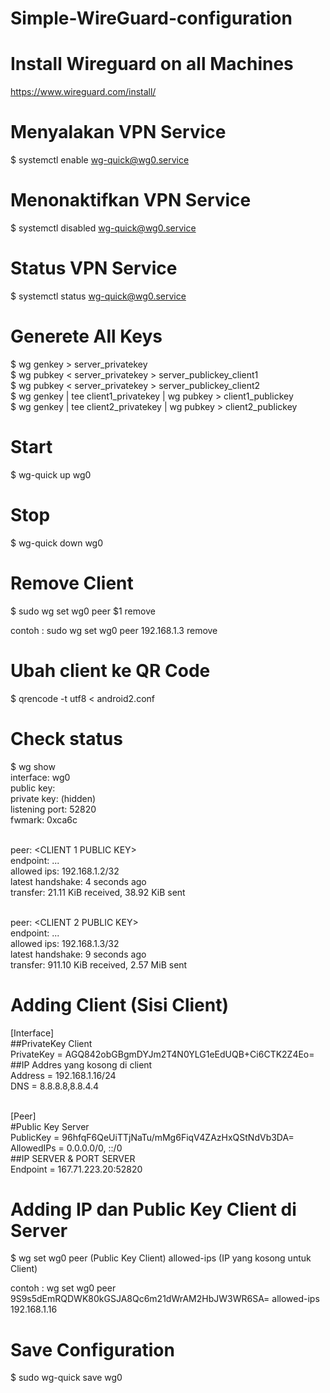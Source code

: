 # Simple-WireGuard-configuration

# Install Wireguard on all Machines
https://www.wireguard.com/install/

# Menyalakan VPN Service

  $ systemctl enable wg-quick@wg0.service
  
# Menonaktifkan VPN Service

  $ systemctl disabled wg-quick@wg0.service
  
# Status VPN Service

  $ systemctl status wg-quick@wg0.service

# Generete All Keys

  $ wg genkey > server_privatekey <br>
  $ wg pubkey < server_privatekey > server_publickey_client1 <br>
  $ wg pubkey < server_privatekey > server_publickey_client2 <br>
  $ wg genkey | tee client1_privatekey | wg pubkey > client1_publickey <br>
  $ wg genkey | tee client2_privatekey | wg pubkey > client2_publickey <br>

# Start

  $ wg-quick up wg0

# Stop 

  $ wg-quick down wg0

# Remove Client

  $ sudo wg set wg0 peer $1 remove <br>
  
  contoh : sudo wg set wg0 peer 192.168.1.3 remove
  
# Ubah client ke QR Code

  $ qrencode -t utf8 < android2.conf

# Check status

  $ wg show <br>
  interface: wg0 <br>
    public key: <SERVER PUBLIC KEY> <br>
    private key: (hidden) <br>
    listening port: 52820 <br>
    fwmark: 0xca6c <br><br>

  peer: <CLIENT 1 PUBLIC KEY> <br>
    endpoint: ... <br>
    allowed ips: 192.168.1.2/32 <br>
    latest handshake: 4 seconds ago <br>
    transfer: 21.11 KiB received, 38.92 KiB sent <br><br>

  peer: <CLIENT 2 PUBLIC KEY> <br>
    endpoint: ... <br>
    allowed ips: 192.168.1.3/32 <br>
    latest handshake: 9 seconds ago <br>
    transfer: 911.10 KiB received, 2.57 MiB sent <br>
  
# Adding Client (Sisi Client)
  
  [Interface] <br>
  ##PrivateKey Client <br>
  PrivateKey = AGQ842obGBgmDYJm2T4N0YLG1eEdUQB+Ci6CTK2Z4Eo= <br>
  ##IP Addres yang kosong di client <br>
  Address = 192.168.1.16/24 <br>
  DNS = 8.8.8.8,8.8.4.4 <br><br>

  [Peer] <br>
  #Public Key Server  <br>
  PublicKey = 96hfqF6QeUiTTjNaTu/mMg6FiqV4ZAzHxQStNdVb3DA= <br>
  AllowedIPs = 0.0.0.0/0, ::/0 <br>
  ##IP SERVER & PORT SERVER <br>
  Endpoint = 167.71.223.20:52820
  
 # Adding IP dan Public Key Client di Server
 
  $ wg set wg0 peer (Public Key Client) allowed-ips (IP yang kosong untuk Client) <br>

   contoh : wg set wg0 peer 9S9s5dEmRQDWK80kGSJA8Qc6m21dWrAM2HbJW3WR6SA= allowed-ips 192.168.1.16
   
 # Save Configuration
 
  $ sudo wg-quick save wg0
 
 
